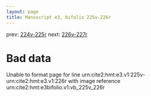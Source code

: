 ```yaml
---
layout: page
title: Manuscript e3, bifolio 225v-226r
---
```


prev: [224v-225r](../224v-225r/) next: [226v-227r](../226v-227r/)

# Bad data

Unable to format page for line urn:cite2:hmt:e3.v1:225v-urn:cite2:hmt:e3.v1:226r with image reference urn:cite2:hmt:e3bifolio.v1:vb_225v_226r
